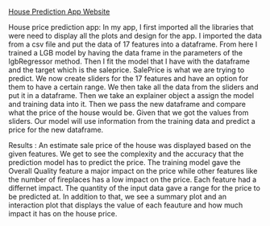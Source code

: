 [House Prediction App Website](https://sites.google.com/njit.edu/houseprediction?usp=sharing)

House price prediction app:
In my app, I first imported all the libraries that were need to display all the plots and design for the app. I imported the data from a csv file and put the data of 17 features into a dataframe. From here I trained a LGB model by having the data frame in the parameters of the lgbRegressor method. Then I fit the model that I have with the dataframe and the target which is the saleprice. SalePrice is what we are trying to predict. We now create sliders for the 17 features and have an option for them to  have a certain range. We then take all the data from the sliders and put it in a dataframe. Then we take an explainer object a assign the model and training data into it. Then we pass the new dataframe and compare what the price of the house would be. Given that we got the values from sliders. Our model will use information from the training data and predict a price for the new dataframe.

Results : An estimate sale price of the house was displayed based on the given features. We get to see the complexity and the accuracy that the prediction model has to predict the price. The training model gave the Overall Quality feature a major impact on the price while other features like the number of fireplaces has a low impact on the price. Each feature had a differnet impact. The quantity of the input data gave a range for the price to be predicted at. In addition to that, we see a summary plot and an interaction plot that displays the value of each feauture and how much impact it has on the house price.
